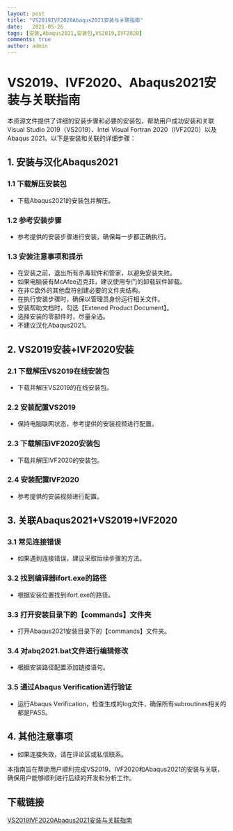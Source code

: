 ```yaml
---
layout: post
title: "VS2019IVF2020Abaqus2021安装与关联指南"
date:   2021-05-26
tags: [安装,Abaqus2021,安装包,VS2019,IVF2020]
comments: true
author: admin
---
```

# VS2019、IVF2020、Abaqus2021安装与关联指南

本资源文件提供了详细的安装步骤和必要的安装包，帮助用户成功安装和关联Visual Studio 2019（VS2019）、Intel Visual Fortran 2020（IVF2020）以及Abaqus 2021。以下是安装和关联的详细步骤：

## 1. 安装与汉化Abaqus2021

### 1.1 下载解压安装包
- 下载Abaqus2021的安装包并解压。

### 1.2 参考安装步骤
- 参考提供的安装步骤进行安装，确保每一步都正确执行。

### 1.3 安装注意事项和提示
- 在安装之前，退出所有杀毒软件和管家，以避免安装失败。
- 如果电脑装有McAfee迈克菲，建议使用专门的卸载软件卸载。
- 在非C盘外的其他盘符创建必要的文件夹结构。
- 在执行安装步骤时，确保以管理员身份运行相关文件。
- 安装帮助文档时，勾选【Extened Product Document】。
- 选择安装的零部件时，尽量全选。
- 不建议汉化Abaqus2021。

## 2. VS2019安装+IVF2020安装

### 2.1 下载解压VS2019在线安装包
- 下载并解压VS2019的在线安装包。

### 2.2 安装配置VS2019
- 保持电脑联网状态，参考提供的安装视频进行配置。

### 2.3 下载解压IVF2020安装包
- 下载并解压IVF2020的安装包。

### 2.4 安装配置IVF2020
- 参考提供的安装视频进行配置。

## 3. 关联Abaqus2021+VS2019+IVF2020

### 3.1 常见连接错误
- 如果遇到连接错误，建议采取后续步骤的方法。

### 3.2 找到编译器ifort.exe的路径
- 根据安装位置找到ifort.exe的路径。

### 3.3 打开安装目录下的【commands】文件夹
- 打开Abaqus2021安装目录下的【commands】文件夹。

### 3.4 对abq2021.bat文件进行编辑修改
- 根据安装路径配置添加链接语句。

### 3.5 通过Abaqus Verification进行验证
- 运行Abaqus Verification，检查生成的log文件，确保所有subroutines相关的都是PASS。

## 4. 其他注意事项
- 如果连接失效，请在评论区或私信联系。

本指南旨在帮助用户顺利完成VS2019、IVF2020和Abaqus2021的安装与关联，确保用户能够顺利进行后续的开发和分析工作。

## 下载链接

[VS2019IVF2020Abaqus2021安装与关联指南](https://pan.quark.cn/s/da5a32a13f87)